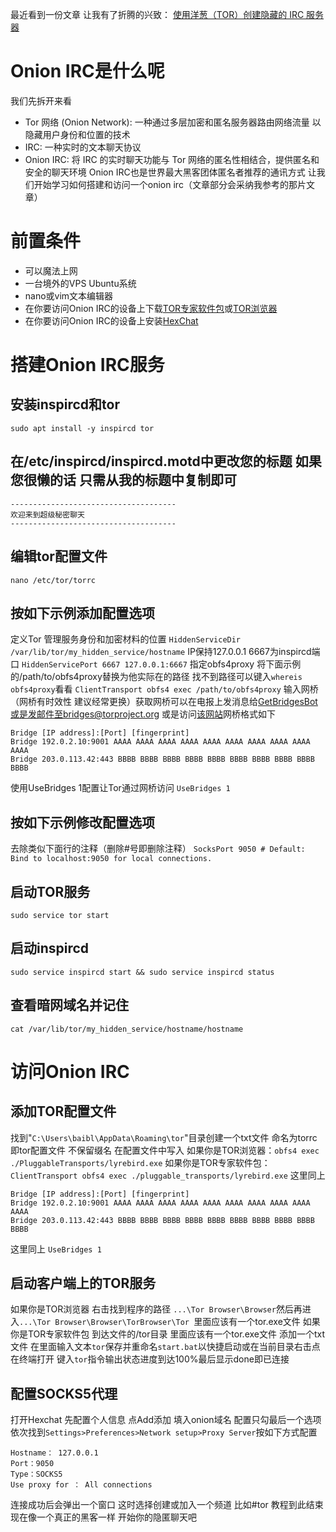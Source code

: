 最近看到一份文章 让我有了折腾的兴致：
[使用洋葱（TOR）创建隐藏的 IRC 服务器](https://infosecwriteups.com/create-a-hidden-irc-server-with-the-onion-router-tor-c839e3a81d78)
# Onion IRC是什么呢 
我们先拆开来看 
- Tor 网络 (Onion Network): 一种通过多层加密和匿名服务器路由网络流量 以隐藏用户身份和位置的技术
- IRC: 一种实时的文本聊天协议
- Onion IRC: 将 IRC 的实时聊天功能与 Tor 网络的匿名性相结合，提供匿名和安全的聊天环境 Onion IRC也是世界最大黑客团体匿名者推荐的通讯方式
让我们开始学习如何搭建和访问一个onion irc（文章部分会采纳我参考的那片文章）
# 前置条件
- 可以魔法上网
- 一台境外的VPS Ubuntu系统
- nano或vim文本编辑器
- 在你要访问Onion IRC的设备上下载[TOR专家软件包](https://www.torproject.org/zh-CN/download/tor/)或[TOR浏览器](https://www.torproject.org/zh-CN/download/)
- 在你要访问Onion IRC的设备上安装[HexChat](https://hexchat.github.io/)
# 搭建Onion IRC服务
## 安装inspircd和tor
`sudo apt install -y inspircd tor`
## 在/etc/inspircd/inspircd.motd中更改您的标题 如果您很懒的话 只需从我的标题中复制即可
```
-------------------------------------
欢迎来到超级秘密聊天
-------------------------------------
```
## 编辑tor配置文件
`nano /etc/tor/torrc`
## 按如下示例添加配置选项
定义Tor 管理服务身份和加密材料的位置
`HiddenServiceDir /var/lib/tor/my_hidden_service/hostname`
IP保持127.0.0.1 6667为inspircd端口
`HiddenServicePort 6667 127.0.0.1:6667`
指定obfs4proxy 将下面示例的/path/to/obfs4proxy替换为他实际在的路径 找不到路径可以键入`whereis obfs4proxy`看看
`ClientTransport obfs4 exec /path/to/obfs4proxy`
输入网桥 （网桥有时效性 建议经常更换）获取网桥可以在电报上发消息给[GetBridgesBot](https://t.me/GetBridgesBot) 或是发邮件至bridges@torproject.org 或是访问[该网站](https://bridges.torproject.org/)网桥格式如下
```
Bridge [IP address]:[Port] [fingerprint]
Bridge 192.0.2.10:9001 AAAA AAAA AAAA AAAA AAAA AAAA AAAA AAAA AAAA AAAA
Bridge 203.0.113.42:443 BBBB BBBB BBBB BBBB BBBB BBBB BBBB BBBB BBBB BBBB
```
使用UseBridges 1配置让Tor通过网桥访问
`UseBridges 1`
## 按如下示例修改配置选项
去除类似下面行的注释（删除#号即删除注释）
`SocksPort 9050 # Default: Bind to localhost:9050 for local connections.
`
## 启动TOR服务
`sudo service tor start`
## 启动inspircd
`sudo service inspircd start && sudo service inspircd status`
## 查看暗网域名并记住
`cat /var/lib/tor/my_hidden_service/hostname/hostname`
# 访问Onion IRC
## 添加TOR配置文件
找到"`C:\Users\baibl\AppData\Roaming\tor`"目录创建一个txt文件 命名为torrc 即tor配置文件 不保留缀名
在配置文件中写入
如果你是TOR浏览器：`obfs4 exec ./PluggableTransports/lyrebird.exe`
如果你是TOR专家软件包：`ClientTransport obfs4 exec ./pluggable_transports/lyrebird.exe`
这里同上
```
Bridge [IP address]:[Port] [fingerprint]
Bridge 192.0.2.10:9001 AAAA AAAA AAAA AAAA AAAA AAAA AAAA AAAA AAAA AAAA
Bridge 203.0.113.42:443 BBBB BBBB BBBB BBBB BBBB BBBB BBBB BBBB BBBB BBBB
```
这里同上
`UseBridges 1`
## 启动客户端上的TOR服务
如果你是TOR浏览器 右击找到程序的路径 `...\Tor Browser\Browser`然后再进入`...\Tor Browser\Browser\TorBrowser\Tor `里面应该有一个tor.exe文件
如果你是TOR专家软件包 到达文件的/tor目录 里面应该有一个tor.exe文件
添加一个txt文件 在里面输入文本`tor`保存并重命名`start.bat`以快捷启动或在当前目录右击点在终端打开 键入`tor`指令输出状态进度到达100%最后显示done即已连接
## 配置SOCKS5代理
打开Hexchat
先配置个人信息
点Add添加 填入onion域名 配置只勾最后一个选项
依次找到`Settings>Preferences>Network setup>Proxy Server`按如下方式配置
```
Hostname： 127.0.0.1
Port：9050
Type：SOCKS5
Use proxy for ： All connections
```
连接成功后会弹出一个窗口 这时选择创建或加入一个频道 比如#tor
教程到此结束 现在像一个真正的黑客一样 开始你的隐匿聊天吧












